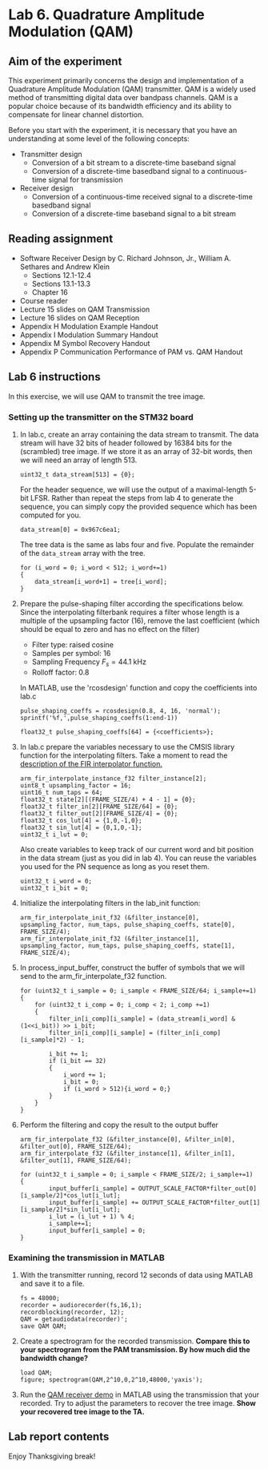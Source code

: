 # Lab 6. Quadrature Amplitude Modulation (QAM)

## Aim of the experiment

This experiment primarily concerns the design and implementation of a Quadrature Amplitude Modulation (QAM) transmitter. QAM is a widely used method of transmitting digital data over bandpass channels. QAM is a popular choice because of its bandwidth efficiency and its ability to compensate for linear channel distortion.

Before you start with the experiment, it is necessary that you have an understanding at some level of the following concepts:

* Transmitter design
  * Conversion of a bit stream to a discrete-time baseband signal
  * Conversion of a discrete-time basedband signal to a continuous-time signal for transmission
* Receiver design
  * Conversion of a continuous-time received signal to a discrete-time basedband signal
  * Conversion of a discrete-time baseband signal to a bit stream

## Reading assignment

* Software Receiver Design by C. Richard Johnson, Jr., William A. Sethares and Andrew Klein
  * Sections 12.1-12.4
  * Sections 13.1-13.3
  * Chapter 16
* Course reader
* Lecture 15 slides on QAM Transmission
* Lecture 16 slides on QAM Reception
* Appendix H Modulation Example Handout
* Appendix I Modulation Summary Handout
* Appendix M Symbol Recovery Handout
* Appendix P Communication Performance of PAM vs. QAM Handout
    
## Lab 6 instructions

In this exercise, we will use QAM to transmit the tree image.


### Setting up the transmitter on the STM32 board

1. In lab.c, create an array containing the data stream to transmit. The data stream will have 32 bits of header followed by 16384 bits for the (scrambled) tree image. If we store it as an array of 32-bit words, then we will need an array of length 513.

    ```
    uint32_t data_stream[513] = {0};
    ```
    
    For the header sequence, we will use the output of a maximal-length 5-bit LFSR. Rather than repeat the steps from lab 4 to generate the sequence, you can simply copy the provided sequence which has been computed for you.
    
    ```
    data_stream[0] = 0x967c6ea1;
    ```
    
    The tree data is the same as labs four and five. Populate the remainder of the `data_stream` array with the tree.
    
    ```
    for (i_word = 0; i_word < 512; i_word+=1)
	{
	    data_stream[i_word+1] = tree[i_word];
	}
    ```

2. Prepare the pulse-shaping filter according the specifications below. Since the interpolating filterbank requires a filter whose length is a multiple of the upsampling factor (16), remove the last coefficient (which should be equal to zero and has no effect on the filter)

    * Filter type: raised cosine
    * Samples per symbol: 16
    * Sampling Frequency $F_s= 44.1 \text{ kHz}$
    * Rolloff factor: 0.8

    In MATLAB, use the 'rcosdesign' function and copy the coefficients into lab.c

    ```
    pulse_shaping_coeffs = rcosdesign(0.8, 4, 16, 'normal');
    sprintf('%f,',pulse_shaping_coeffs(1:end-1))
    ```

    ```
    float32_t pulse_shaping_coeffs[64] = {<coefficients>};
    ```

3. In lab.c prepare the variables necessary to use the CMSIS library function for the interpolating filters. Take a moment to read the [description of the FIR interpolator function.][1]

    ```
    arm_fir_interpolate_instance_f32 filter_instance[2];
    uint8_t upsampling_factor = 16;
    uint16_t num_taps = 64;
    float32_t state[2][(FRAME_SIZE/4) + 4 - 1] = {0};
    float32_t filter_in[2][FRAME_SIZE/64] = {0};
    float32_t filter_out[2][FRAME_SIZE/4] = {0};
    float32_t cos_lut[4] = {1,0,-1,0};
    float32_t sin_lut[4] = {0,1,0,-1};
    uint32_t i_lut = 0;
    ```
    
    Also create variables to keep track of our current word and bit position in the data stream (just as you did in lab 4). You can reuse the variables you used for the PN sequence as long as you reset them.
    
    ```
    uint32_t i_word = 0;
    uint32_t i_bit = 0;
    ```
    
4. Initialize the interpolating filters in the lab_init function:

    ```
    arm_fir_interpolate_init_f32 (&filter_instance[0], upsampling_factor, num_taps, pulse_shaping_coeffs, state[0], FRAME_SIZE/4);
    arm_fir_interpolate_init_f32 (&filter_instance[1], upsampling_factor, num_taps, pulse_shaping_coeffs, state[1], FRAME_SIZE/4);
    ```
    
5. In process_input_buffer, construct the buffer of symbols that we will send to the arm_fir_interpolate_f32 function. 

    ```
    for (uint32_t i_sample = 0; i_sample < FRAME_SIZE/64; i_sample+=1)
    {
        for (uint32_t i_comp = 0; i_comp < 2; i_comp +=1)
        {
            filter_in[i_comp][i_sample] = (data_stream[i_word] & (1<<i_bit)) >> i_bit;
            filter_in[i_comp][i_sample] = (filter_in[i_comp][i_sample]*2) - 1;

            i_bit += 1;
            if (i_bit == 32)
            {
                i_word += 1;
                i_bit = 0;
                if (i_word > 512){i_word = 0;}
            }
        }
    }
    ```

6. Perform the filtering and copy the result to the output buffer

    ```
    arm_fir_interpolate_f32 (&filter_instance[0], &filter_in[0], &filter_out[0], FRAME_SIZE/64);
    arm_fir_interpolate_f32 (&filter_instance[1], &filter_in[1], &filter_out[1], FRAME_SIZE/64);
    
    for (uint32_t i_sample = 0; i_sample < FRAME_SIZE/2; i_sample+=1)
    {
            input_buffer[i_sample] = OUTPUT_SCALE_FACTOR*filter_out[0][i_sample/2]*cos_lut[i_lut];
            input_buffer[i_sample] += OUTPUT_SCALE_FACTOR*filter_out[1][i_sample/2]*sin_lut[i_lut];
            i_lut = (i_lut + 1) % 4;
            i_sample+=1;
            input_buffer[i_sample] = 0;
    }
    ```

### Examining the transmission in MATLAB

1. With the transmitter running, record 12 seconds of data using MATLAB and save it to a file.

    ```
    fs = 48000;
    recorder = audiorecorder(fs,16,1);
    recordblocking(recorder, 12);
    QAM = getaudiodata(recorder)';
    save QAM QAM;
    ```
    
3. Create a spectrogram for the recorded transmission. **Compare this to your spectrogram from the PAM transmission. By how much did the bandwidth change?**

    ```
    load QAM;
    figure; spectrogram(QAM,2^10,0,2^10,48000,'yaxis');

4. Run the [QAM receiver demo][2] in MATLAB using the transmission that your recorded. Try to adjust the parameters to recover the tree image. **Show your recovered tree image to the TA.**

## Lab report contents

Enjoy Thanksgiving break!

[1]:https://arm-software.github.io/CMSIS_5/DSP/html/group__FIR__Interpolate.html
[2]:https://github.com/Real-Time-DSP/lab/raw/main/starter_code/QAM_receiver_demo.m
